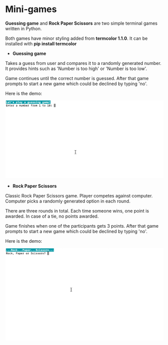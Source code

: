 # Mini-games 

**Guessing game** and **Rock Paper Scissors** are two simple terminal games written in Python.

Both games have minor styling added from **termcolor 1.1.0**. It can be installed with **pip install termcolor**

* **Guessing game**

Takes a guess from user and compares it to a randomly generated number. It provides hints such as 'Number is too high' or 'Number is too low'.

Game continues until the correct number is guessed. After that game prompts to start a new game which could be declined by typing 'no'.

Here is the demo: 

![demo](demo.gif)


* **Rock Paper Scissors** 

Classic Rock Paper Scissors game. Player competes against computer. Computer picks a randomly generated option in each round.

There are three rounds in total. Each time someone wins, one point is awarded. In case of a tie, no points awarded. 

Game finishes when one of the participants gets 3 points. After that game prompts to start a new game which could be declined by typing 'no'.

Here is the demo: 

![demo2](demo2.gif)
